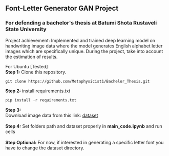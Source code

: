 
## Font-Letter Generator GAN Project 
### For defending a bachelor's thesis at Batumi Shota Rustaveli State University
Project achievement: Implemented and trained deep learning model on handwriting image data where
the model generates English alphabet letter images which are specifically unique.
During the project, take into account the estimation of results.


For Ubuntu [Tested] <br>
**Step 1:**
  Clone this repository. <br>
  ```code
  git clone https://github.com/Metaphysicist1/Bachelor_Thesis.git
```
**Step 2:** 
  install requirements.txt <br>
  ```python
  pip install -r requirements.txt
  ```
**Step 3:** <br>
  Download image data from this link: [dataset](https://www.kaggle.com/datasets/thomasqazwsxedc/alphabet-characters-fonts-dataset) <br>    <br>
**Step 4:**
  Set folders path and dataset properly in **main_code.ipynb** and run cells <br>  <br> 
**Step Optional:**
   For now, if interested in generating a specific letter font you have to  change the dataset directory. 
